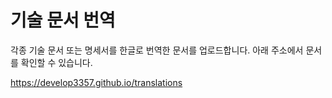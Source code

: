 # 기술 문서 번역

각종 기술 문서 또는 명세서를 한글로 번역한 문서를 업로드합니다. 아래 주소에서 문서를 확인할 수 있습니다.

https://develop3357.github.io/translations
